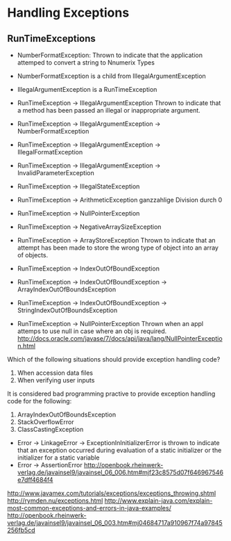 Handling Exceptions
===================

RunTimeExceptions
-----------------

* NumberFormatException: Thrown to indicate that the application attemped to convert a string to Nnumerix Types
* NumberFormatException is a child from IllegalArgumentException
* IllegalArgumentException is a RunTimeException
* RunTimeException -> IllegalArgumentException  Thrown to indicate that a method has been passed an illegal or inappropriate argument.
* RunTimeException -> IllegalArgumentException -> NumberFormatException
* RunTimeException -> IllegalArgumentException -> IllegalFormatException
* RunTimeException -> IllegalArgumentException -> InvalidParameterException

* RunTimeException -> IllegalStateException

* RunTimeException -> ArithmeticException   ganzzahlige Division durch 0
* RunTimeException -> NullPointerException
* RunTimeException -> NegativeArraySizeException
* RunTimeException -> ArrayStoreException       Thrown to indicate that an attempt has been made to store the wrong type of object into an array of objects.
* RunTimeException -> IndexOutOfBoundException
* RunTimeException -> IndexOutOfBoundException -> ArrayIndexOutOfBoundsException
* RunTimeException -> IndexOutOfBoundException -> StringIndexOutOfBoundsException

* RunTimeException -> NullPointerException      Thrown when an appl attemps to use null in case where an obj is required.
http://docs.oracle.com/javase/7/docs/api/java/lang/NullPointerException.html

Which of the following situations should provide exception handling code?
1. When accession data files
2. When verifying user inputs

It is considered bad programming practive to provide exception handling code for the following:
1. ArrayIndexOutOfBoundsException
2. StackOverflowError
3. ClassCastingException


* Error -> LinkageError -> ExceptionInInitializerError is thrown to indicate that an exception occurred during evaluation of a static initializer or the initializer for a static variable
* Error -> AssertionError http://openbook.rheinwerk-verlag.de/javainsel9/javainsel_06_006.htm#mjf23c8575d07f646967546e7dff4684f4


http://www.javamex.com/tutorials/exceptions/exceptions_throwing.shtml
http://rymden.nu/exceptions.html
http://www.explain-java.com/explain-most-common-exceptions-and-errors-in-java-examples/
http://openbook.rheinwerk-verlag.de/javainsel9/javainsel_06_003.htm#mj04684717a910967f74a97845256fb5cd





